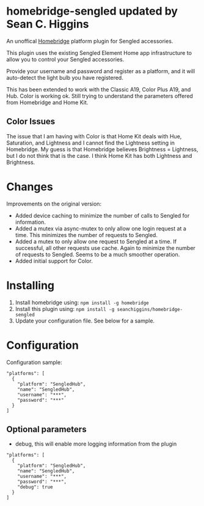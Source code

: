 # homebridge-sengled updated by Sean C. Higgins

An unoffical [Homebridge](https://github.com/nfarina/homebridge) platform plugin for Sengled accessories.

This plugin uses the existing Sengled Element Home app infrastructure to allow you to control your Sengled accessories.

Provide your username and password and register as a platform, and it will auto-detect the light bulb you have registered.

This has been extended to work with the Classic A19, Color Plus A19, and Hub. Color is working ok. Still trying to
understand the parameters offered from Homebridge and Home Kit.

## Color Issues

The issue that I am having with Color is that Home Kit deals with Hue, Saturation, and Lightness and I cannot find the Lightness setting in Homebridge. My guess is that Homebridge believes Brightness = Lightness, but I do not think that is the case. I think Home Kit has both Lightness and Brightness.

# Changes

Improvements on the original version:

- Added device caching to minimize the number of calls to Sengled for information.
- Added a mutex via async-mutex to only allow one login request at a time. This minimizes the number of requests to Sengled.
- Added a mutex to only allow one request to Sengled at a time. If successful, all other requests use cache. Again to minimize the number of requests to Sengled. Seems to be a much smoother operation.
- Added initial support for Color.

# Installing

1. Install homebridge using: `npm install -g homebridge`
2. Install this plugin using: `npm install -g seanchiggins/homebridge-sengled`
3. Update your configuration file. See below for a sample.

# Configuration

Configuration sample:

```
"platforms": [
  {
    "platform": "SengledHub",
    "name": "SengledHub",
    "username": "***",
    "password": "***"
  }
]
```

## Optional parameters

- debug, this will enable more logging information from the plugin

```
"platforms": [
  {
    "platform": "SengledHub",
    "name": "SengledHub",
    "username": "***",
    "password": "***",
    "debug": true
  }
]
```
